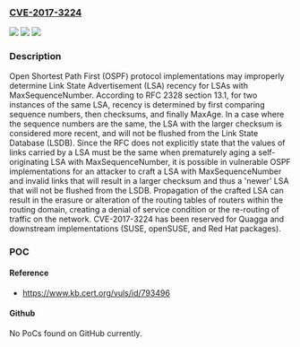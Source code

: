### [CVE-2017-3224](https://cve.mitre.org/cgi-bin/cvename.cgi?name=CVE-2017-3224)
![](https://img.shields.io/static/v1?label=Product&message=Protocol&color=blue)
![](https://img.shields.io/static/v1?label=Version&message=&color=brightgreen)
![](https://img.shields.io/static/v1?label=Vulnerability&message=CWE-354&color=brightgreen)

### Description

Open Shortest Path First (OSPF) protocol implementations may improperly determine Link State Advertisement (LSA) recency for LSAs with MaxSequenceNumber. According to RFC 2328 section 13.1, for two instances of the same LSA, recency is determined by first comparing sequence numbers, then checksums, and finally MaxAge. In a case where the sequence numbers are the same, the LSA with the larger checksum is considered more recent, and will not be flushed from the Link State Database (LSDB). Since the RFC does not explicitly state that the values of links carried by a LSA must be the same when prematurely aging a self-originating LSA with MaxSequenceNumber, it is possible in vulnerable OSPF implementations for an attacker to craft a LSA with MaxSequenceNumber and invalid links that will result in a larger checksum and thus a 'newer' LSA that will not be flushed from the LSDB. Propagation of the crafted LSA can result in the erasure or alteration of the routing tables of routers within the routing domain, creating a denial of service condition or the re-routing of traffic on the network. CVE-2017-3224 has been reserved for Quagga and downstream implementations (SUSE, openSUSE, and Red Hat packages).

### POC

#### Reference
- https://www.kb.cert.org/vuls/id/793496

#### Github
No PoCs found on GitHub currently.

